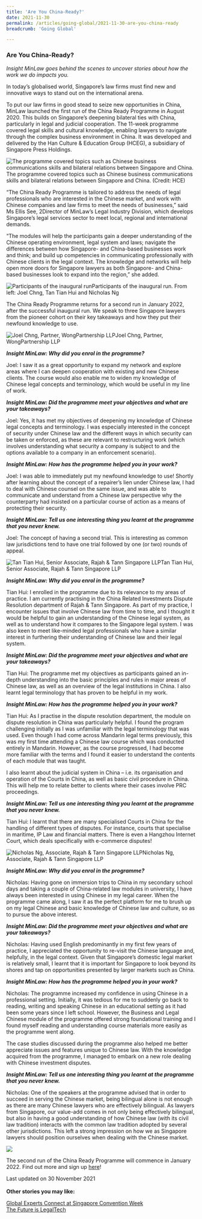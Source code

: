 ```yaml
---
title: 'Are You China-Ready?'
date: 2021-11-30
permalink: /articles/going-global/2021-11-30-are-you-china-ready
breadcrumb: 'Going Global'

---
```



### **Are You China-Ready?**

<i>Insight MinLaw goes behind the scenes to uncover stories about how the work we do impacts you.</i>
<br>

In today’s globalised world, Singapore’s law firms must find new and innovative ways to stand out on the international arena. 

To put our law firms in good stead to seize new opportunities in China, MinLaw launched the first run of the China Ready Programme in August 2020. This builds on Singapore’s deepening bilateral ties with China, particularly in legal and judicial cooperation. The 11-week programme covered legal skills and cultural knowledge, enabling lawyers to navigate through the complex business environment in China. It was developed and delivered by the Han Culture & Education Group (HCEG), a subsidiary of Singapore Press Holdings.

<div class="image">
  <img src="/images/CRP1.jpg" title="The programme covered topics such as Chinese business communications skills and bilateral relations between Singapore and China" alt="The programme covered topics such as Chinese business communications skills and bilateral relations between Singapore and China.">The programme covered topics such as Chinese business communications skills and bilateral relations between Singapore and China. (Credit: HCE)
</div>

“The China Ready Programme is tailored to address the needs of legal professionals who are interested in the Chinese market, and work with Chinese companies and law firms to meet the needs of businesses,” said Ms Ellis See, 2Director of MinLaw’s Legal Industry Division, which develops Singapore’s legal services sector to meet local, regional and international demands. 

“The modules will help the participants gain a deeper understanding of the Chinese operating environment, legal system and laws; navigate the differences between how Singapore- and China-based businesses work and think; and build up competencies in communicating professionally with Chinese clients in the legal context. The knowledge and networks will help open more doors for Singapore lawyers as both Singapore- and China-based businesses look to expand into the region,” she added.

<div class="image">
  <img src="/images/CRP2.jpg" title="Participants of the inaugural run" alt="Participants of the inaugural run">Participants of the inaugural run. From left: Joel Chng, Tan Tian Hui and Nicholas Ng
</div>

The China Ready Programme returns for a second run in January 2022, after the successful inaugural run. We speak to three Singapore lawyers from the pioneer cohort on their key takeaways and how they put their newfound knowledge to use.

<div class="image">
  <img src="/images/CRP3.jpg" title="Joel Chng, Partner, WongPartnership LLP" alt="Joel Chng, Partner, WongPartnership LLP">Joel Chng, Partner, WongPartnership LLP
</div>

<b><i>Insight MinLaw: Why did you enrol in the programme?</i></b>

Joel: I saw it as a great opportunity to expand my network and explore areas where I can deepen cooperation with existing and new Chinese clients. The course would also enable me to widen my knowledge of Chinese legal concepts and terminology, which would be useful in my line of work.

<b><i>Insight MinLaw: Did the programme meet your objectives and what are your takeaways?</i></b>

Joel: Yes, it has met my objectives of deepening my knowledge of Chinese legal concepts and terminology. I was especially interested in the concept of security under Chinese law and the different ways in which security can be taken or enforced, as these are relevant to restructuring work (which involves understanding what security a company is subject to and the options available to a company in an enforcement scenario). 

<b><i>Insight MinLaw: How has the programme helped you in your work?</i></b>

Joel: I was able to immediately put my newfound knowledge to use! Shortly after learning about the concept of a repairer’s lien under Chinese law, I had to deal with Chinese counsel on the same issue, and was able to communicate and understand from a Chinese law perspective why the counterparty had insisted on a particular course of action as a means of protecting their security. 

<b><i>Insight MinLaw: Tell us one interesting thing you learnt at the programme that you never knew.</i></b>

Joel: The concept of having a second trial. This is interesting as common law jurisdictions tend to have one trial followed by one (or two) rounds of appeal. 

<div class="image">
  <img src="/images/CRP4.jpg" title="Tan Tian Hui, Senior Associate, Rajah & Tann Singapore LLP" alt="Tan Tian Hui, Senior Associate, Rajah & Tann Singapore LLP">Tan Tian Hui, Senior Associate, Rajah & Tann Singapore LLP
</div>

<b><i>Insight MinLaw: Why did you enrol in the programme?</i></b>

Tian Hui: I enrolled in the programme due to its relevance to my areas of practice. I am currently practising in the China Related Investments Dispute Resolution department of Rajah & Tann Singapore. As part of my practice, I encounter issues that involve Chinese law from time to time, and I thought it would be helpful to gain an understanding of the Chinese legal system, as well as to understand how it compares to the Singapore legal system. I was also keen to meet like-minded legal professionals who have a similar interest in furthering their understanding of Chinese law and their legal system. 

<b><i>Insight MinLaw: Did the programme meet your objectives and what are your takeaways?</i></b>

Tian Hui: The programme met my objectives as participants gained an in-depth understanding into the basic principles and rules in major areas of Chinese law, as well as an overview of the legal institutions in China. I also learnt legal terminology that has proven to be helpful in my work. 

<b><i>Insight MinLaw: How has the programme helped you in your work?</i></b>

Tian Hui: As I practise in the dispute resolution department, the module on dispute resolution in China was particularly helpful. I found the program challenging initially as I was unfamiliar with the legal terminology that was used. Even though I had come across Mandarin legal terms previously, this was my first time attending a Chinese law course which was conducted entirely in Mandarin. However, as the course progressed, I had become more familiar with the terms and I found it easier to understand the contents of each module that was taught. 

I also learnt about the judicial system in China – i.e. its organisation and operation of the Courts in China, as well as basic civil procedure in China. This will help me to relate better to clients where their cases involve PRC proceedings. 

<b><i>Insight MinLaw: Tell us one interesting thing you learnt at the programme that you never knew.</i></b>

Tian Hui: I learnt that there are many specialised Courts in China for the handling of different types of disputes. For instance, courts that specialise in maritime, IP Law and financial matters. There is even a Hangzhou Internet Court, which deals specifically with e-commerce disputes!

<div class="image">
  <img src="/images/CRP5.jpg" title="Nicholas Ng, Associate, Rajah & Tann Singapore LLP" alt="Nicholas Ng, Associate, Rajah & Tann Singapore LLP">Nicholas Ng, Associate, Rajah & Tann Singapore LLP
</div>

<b><i>Insight MinLaw: Why did you enrol in the programme?</i></b>

Nicholas: Having gone on immersion trips to China in my secondary school days and taking a couple of China-related law modules in university, I have always been interested in using Chinese in my legal career. When the programme came along, I saw it as the perfect platform for me to brush up on my legal Chinese and basic knowledge of Chinese law and culture, so as to pursue the above interest. 

<b><i>Insight MinLaw: Did the programme meet your objectives and what are your takeaways?</i></b>

Nicholas: Having used English predominantly in my first few years of practice, I appreciated the opportunity to re-visit the Chinese language and, helpfully, in the legal context. Given that Singapore’s domestic legal market is relatively small, I learnt that it is important for Singapore to look beyond its shores and tap on opportunities presented by larger markets such as China. 

<b><i>Insight MinLaw: How has the programme helped you in your work?</i></b>

Nicholas: The programme increased my confidence in using Chinese in a professional setting. Initially, it was tedious for me to suddenly go back to reading, writing and speaking Chinese in an educational setting as it had been some years since I left school. However, the Business and Legal Chinese module of the programme offered strong foundational training and I found myself reading and understanding course materials more easily as the programme went along. 

The case studies discussed during the programme also helped me better appreciate issues and features unique to Chinese law. With the knowledge acquired from the programme, I managed to embark on a new role dealing with Chinese investment disputes. 

<b><i>Insight MinLaw: Tell us one interesting thing you learnt at the programme that you never knew.</i></b>

Nicholas: One of the speakers at the programme advised that in order to succeed in serving the Chinese market, being bilingual alone is not enough as there are many Chinese lawyers who are effectively bilingual. As lawyers from Singapore, our value-add comes in not only being effectively bilingual, but also in having a good understanding of how Chinese law (with its civil law tradition) interacts with the common law tradition adopted by several other jurisdictions. This left a strong impression on how we as Singapore lawyers should position ourselves when dealing with the Chinese market.

<div class="image">
  <img src="/images/CRP6.jpg">
</div>

The second run of the China Ready Programme will commence in January 2022. Find out more and sign up <a href="https://hce-learning.com/china-ready-programme/" target="new">here</a>!

Last updated on 30 November 2021
<br>
<br>
<b>Other stories you may like:</b>

<a href="https://insight.mlaw.gov.sg/articles/going-global/2021-10-01-global-experts-connect-at-singapore-convention-week" target="new">Global Experts Connect at Singapore Convention Week</a><br><a href="https://insight.mlaw.gov.sg/articles/future-of-law/2021-05-05-the-future-is-legaltech" target="new">The Future is LegalTech</a>
